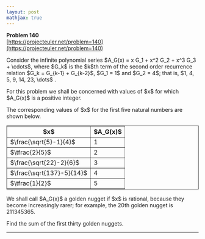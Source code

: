 ```yaml
---
layout: post
mathjax: true
---
```

**Problem 140**  
[https://projecteuler.net/problem=140](https://projecteuler.net/problem=140)

<p>Consider the infinite polynomial series $A_G(x) = x G_1 + x^2 G_2 + x^3 G_3 + \cdots$, where $G_k$ is the $k$th term of the second order recurrence relation $G_k = G_{k-1} + G_{k-2}$, $G_1 = 1$ and $G_2 = 4$; that is, $1, 4, 5, 9, 14, 23, \dots$ .</p>
<p>For this problem we shall be concerned with values of $x$ for which $A_G(x)$ is a positive integer.</p>
<p>The corresponding values of $x$ for the first five natural numbers are shown below.</p>
<div class="center">
<table cellspacing="0" cellpadding="2" border="1" align="center"><tr><th>$x$</th><th width="50">$A_G(x)$</th>
</tr><tr><td>$\frac{\sqrt{5}-1}{4}$</td><td>1</td>
</tr><tr><td>$\tfrac{2}{5}$</td><td>2</td>
</tr><tr><td>$\frac{\sqrt{22}-2}{6}$</td><td>3</td>
</tr><tr><td>$\frac{\sqrt{137}-5}{14}$</td><td>4</td>
</tr><tr><td>$\tfrac{1}{2}$</td><td>5</td>
</tr></table></div>
<p>We shall call $A_G(x)$ a golden nugget if $x$ is rational, because they become increasingly rarer; for example, the 20th golden nugget is 211345365.</p>
<p>Find the sum of the first thirty golden nuggets.</p>

---
